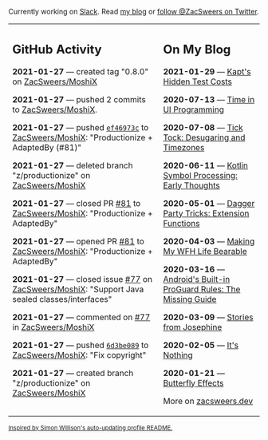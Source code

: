 Currently working on [Slack](https://slack.com/). Read [my blog](https://zacsweers.dev/) or [follow @ZacSweers on Twitter](https://twitter.com/ZacSweers).

<table><tr><td valign="top" width="60%">

## GitHub Activity
<!-- githubActivity starts -->
**2021-01-27** — created tag "0.8.0" on [ZacSweers/MoshiX](https://api.github.com/repos/ZacSweers/MoshiX)

**2021-01-27** — pushed 2 commits to [ZacSweers/MoshiX](https://api.github.com/repos/ZacSweers/MoshiX).

**2021-01-27** — pushed [`ef46973c`](https://github.com/ZacSweers/MoshiX/commit/ef46973c75ed3cc93d00b65dd471473781153843) to [ZacSweers/MoshiX](https://api.github.com/repos/ZacSweers/MoshiX): "Productionize + AdaptedBy (#81)"

**2021-01-27** — deleted branch "z/productionize" on [ZacSweers/MoshiX](https://api.github.com/repos/ZacSweers/MoshiX)

**2021-01-27** — closed PR [#81](https://api.github.com/repos/ZacSweers/MoshiX/pulls/81) to [ZacSweers/MoshiX](https://api.github.com/repos/ZacSweers/MoshiX): "Productionize + AdaptedBy"

**2021-01-27** — opened PR [#81](https://api.github.com/repos/ZacSweers/MoshiX/pulls/81) to [ZacSweers/MoshiX](https://api.github.com/repos/ZacSweers/MoshiX): "Productionize + AdaptedBy"

**2021-01-27** — closed issue [#77](https://api.github.com/repos/ZacSweers/MoshiX/issues/77) on [ZacSweers/MoshiX](https://api.github.com/repos/ZacSweers/MoshiX): "Support Java sealed classes/interfaces"

**2021-01-27** — commented on [#77](https://github.com/ZacSweers/MoshiX/issues/77#issuecomment-768058646) in [ZacSweers/MoshiX](https://api.github.com/repos/ZacSweers/MoshiX)

**2021-01-27** — pushed [`6d3be089`](https://github.com/ZacSweers/MoshiX/commit/6d3be089969b12e99f1e144d421df16efd7583ce) to [ZacSweers/MoshiX](https://api.github.com/repos/ZacSweers/MoshiX): "Fix copyright"

**2021-01-27** — created branch "z/productionize" on [ZacSweers/MoshiX](https://api.github.com/repos/ZacSweers/MoshiX)
<!-- githubActivity ends -->
</td><td valign="top" width="40%">

## On My Blog
<!-- blog starts -->
**2021-01-29** — [Kapt's Hidden Test Costs](https://www.zacsweers.dev/kapts-hidden-test-costs/)

**2020-07-13** — [Time in UI Programming](https://www.zacsweers.dev/time-in-ui/)

**2020-07-08** — [Tick Tock: Desugaring and Timezones](https://www.zacsweers.dev/ticktock-desugaring-timezones/)

**2020-06-11** — [Kotlin Symbol Processing: Early Thoughts](https://www.zacsweers.dev/kotlin-symbol-processor-early-thoughts/)

**2020-05-01** — [Dagger Party Tricks: Extension Functions](https://www.zacsweers.dev/dagger-party-tricks-extension-functions/)

**2020-04-03** — [Making My WFH Life Bearable](https://www.zacsweers.dev/making-wfh-life-bearable/)

**2020-03-16** — [Android's Built-in ProGuard Rules: The Missing Guide](https://www.zacsweers.dev/android-proguard-rules/)

**2020-03-09** — [Stories from Josephine](https://www.zacsweers.dev/stories-from-josephine/)

**2020-02-05** — [It's Nothing](https://www.zacsweers.dev/its-nothing/)

**2020-01-21** — [Butterfly Effects](https://www.zacsweers.dev/butterfly-effects/)
<!-- blog ends -->
More on [zacsweers.dev](https://zacsweers.dev/)
</td></tr></table>

<sub><a href="https://simonwillison.net/2020/Jul/10/self-updating-profile-readme/">Inspired by Simon Willison's auto-updating profile README.</a></sub>